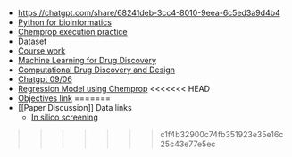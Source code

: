 - https://chatgpt.com/share/68241deb-3cc4-8010-9eea-6c5ed3a9d4b4
- [Python for bioinformatics](https://www.youtube.com/watch?v=jBlTQjcKuaY&t=647s)
- [Chemprop execution practice](https://chatgpt.com/share/6835154f-ad70-800f-9c7d-9fa80894ad6a)
- [Dataset](https://chatgpt.com/share/683d33ab-9580-8010-a150-347d7ed3b096)
- [Course work](https://onlinecourses.nptel.ac.in/noc25_ch96/preview)
- [ Machine Learning for Drug Discovery](https://www.manning.com/books/machine-learning-for-drug-discovery)
- [Computational Drug Discovery and Design](https://link.springer.com/book/10.1007/978-1-0716-3441-7#toc)
- [Chatgpt 09/06](https://chatgpt.com/share/683d33ab-9580-8010-a150-347d7ed3b096)
- [Regression Model using Chemprop](https://colab.research.google.com/github/chemprop/chemprop/blob/main/examples/training_regression_reaction.ipynb#scrollTo=wWcZncmCei4V)
<<<<<<< HEAD
- [Objectives link](https://chatgpt.com/share/684bd3be-8810-8010-a135-3c21ef89679a)
=======
- [[Paper Discussion]] Data links
	- [In silico screening](https://pubchem.ncbi.nlm.nih.gov/bioassay/743267#section=Data-Table)
>>>>>>> c1f4b32900c74fb351923e35e16c25c43e77e5ec
